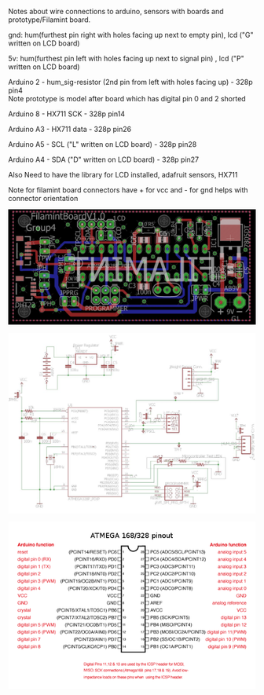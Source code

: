 Notes about wire connections to arduino, sensors with boards and prototype/Filamint board.  

gnd: hum(furthest pin right with holes facing up next to empty pin), lcd ("G" written on LCD board)

5v: hum(furthest pin left with holes facing up next to signal pin) , lcd ("P" written on LCD board)

Arduino 2 - hum_sig-resistor (2nd pin from left with holes facing up) - 328p pin4  
Note prototype is model after board which has digital pin 0 and 2 shorted

Arduino 8 - HX711 SCK -  328p pin14  

Arduino A3 - HX711 data - 328p pin26  

Arduino A5 - SCL ("L" written on LCD board) - 328p pin28 

Arduino A4 - SDA ("D" written on LCD board) - 328p pin27

Also Need to have the library for LCD installed, adafruit sensors, HX711  

Note for filamint board connectors have + for vcc and - for gnd helps with connector orientation

![alt text][logo]

[logo]: https://github.com/dherna2/FilaMint/blob/master/code/ece411-t04-filamint-V5.3.jpg "Homer is awsome"

![alt text][logo2]

[logo2]: https://github.com/dherna2/FilaMint/blob/master/code/ece411-t04-filamint-sch-V5.3.jpg "Homer is awsome"

![alt text][logo3]

[logo3]: https://github.com/dherna2/FilaMint/blob/master/code/atmega-pinout.png "Homer is awsome"
